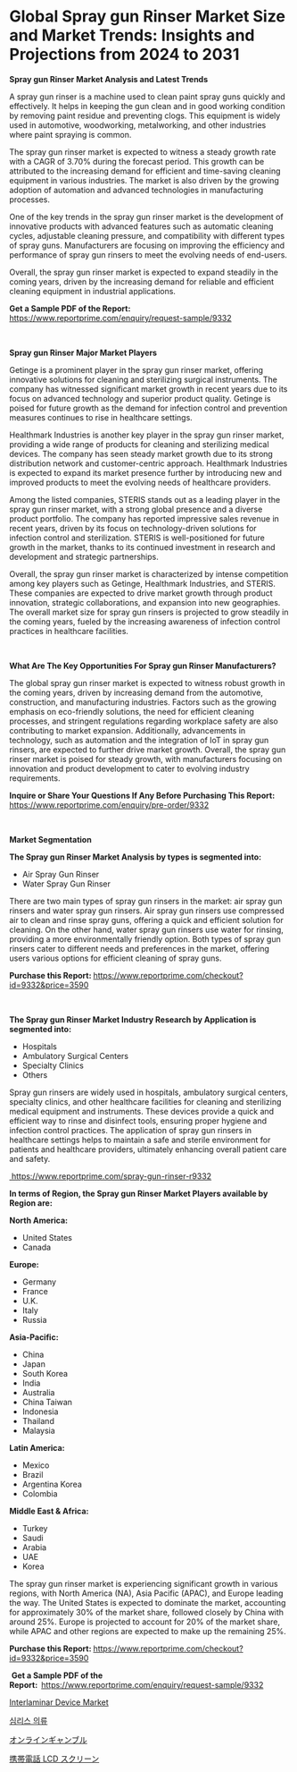 <p><h1>Global Spray gun Rinser Market Size and Market Trends: Insights and Projections from 2024 to 2031</h1></p><p><strong>Spray gun Rinser Market Analysis and Latest Trends</strong></p>
<p><p>A spray gun rinser is a machine used to clean paint spray guns quickly and effectively. It helps in keeping the gun clean and in good working condition by removing paint residue and preventing clogs. This equipment is widely used in automotive, woodworking, metalworking, and other industries where paint spraying is common.</p><p>The spray gun rinser market is expected to witness a steady growth rate with a CAGR of 3.70% during the forecast period. This growth can be attributed to the increasing demand for efficient and time-saving cleaning equipment in various industries. The market is also driven by the growing adoption of automation and advanced technologies in manufacturing processes.</p><p>One of the key trends in the spray gun rinser market is the development of innovative products with advanced features such as automatic cleaning cycles, adjustable cleaning pressure, and compatibility with different types of spray guns. Manufacturers are focusing on improving the efficiency and performance of spray gun rinsers to meet the evolving needs of end-users.</p><p>Overall, the spray gun rinser market is expected to expand steadily in the coming years, driven by the increasing demand for reliable and efficient cleaning equipment in industrial applications.</p></p>
<p><strong>Get a Sample PDF of the Report:&nbsp;</strong> <a href="https://www.reportprime.com/enquiry/request-sample/9332">https://www.reportprime.com/enquiry/request-sample/9332</a></p>
<p>&nbsp;</p>
<p><strong>Spray gun Rinser Major Market Players</strong></p>
<p><p>Getinge is a prominent player in the spray gun rinser market, offering innovative solutions for cleaning and sterilizing surgical instruments. The company has witnessed significant market growth in recent years due to its focus on advanced technology and superior product quality. Getinge is poised for future growth as the demand for infection control and prevention measures continues to rise in healthcare settings.</p><p>Healthmark Industries is another key player in the spray gun rinser market, providing a wide range of products for cleaning and sterilizing medical devices. The company has seen steady market growth due to its strong distribution network and customer-centric approach. Healthmark Industries is expected to expand its market presence further by introducing new and improved products to meet the evolving needs of healthcare providers.</p><p>Among the listed companies, STERIS stands out as a leading player in the spray gun rinser market, with a strong global presence and a diverse product portfolio. The company has reported impressive sales revenue in recent years, driven by its focus on technology-driven solutions for infection control and sterilization. STERIS is well-positioned for future growth in the market, thanks to its continued investment in research and development and strategic partnerships.</p><p>Overall, the spray gun rinser market is characterized by intense competition among key players such as Getinge, Healthmark Industries, and STERIS. These companies are expected to drive market growth through product innovation, strategic collaborations, and expansion into new geographies. The overall market size for spray gun rinsers is projected to grow steadily in the coming years, fueled by the increasing awareness of infection control practices in healthcare facilities.</p></p>
<p>&nbsp;</p>
<p><strong>What Are The Key Opportunities For Spray gun Rinser Manufacturers?</strong></p>
<p><p>The global spray gun rinser market is expected to witness robust growth in the coming years, driven by increasing demand from the automotive, construction, and manufacturing industries. Factors such as the growing emphasis on eco-friendly solutions, the need for efficient cleaning processes, and stringent regulations regarding workplace safety are also contributing to market expansion. Additionally, advancements in technology, such as automation and the integration of IoT in spray gun rinsers, are expected to further drive market growth. Overall, the spray gun rinser market is poised for steady growth, with manufacturers focusing on innovation and product development to cater to evolving industry requirements.</p></p>
<p><strong>Inquire or Share Your Questions If Any Before Purchasing This Report:</strong> <a href="https://www.reportprime.com/enquiry/pre-order/9332">https://www.reportprime.com/enquiry/pre-order/9332</a></p>
<p>&nbsp;</p>
<p><strong>Market Segmentation</strong></p>
<p><strong>The Spray gun Rinser Market Analysis by types is segmented into:</strong></p>
<p><ul><li>Air Spray Gun Rinser</li><li>Water Spray Gun Rinser</li></ul></p>
<p><p>There are two main types of spray gun rinsers in the market: air spray gun rinsers and water spray gun rinsers. Air spray gun rinsers use compressed air to clean and rinse spray guns, offering a quick and efficient solution for cleaning. On the other hand, water spray gun rinsers use water for rinsing, providing a more environmentally friendly option. Both types of spray gun rinsers cater to different needs and preferences in the market, offering users various options for efficient cleaning of spray guns.</p></p>
<p><strong>Purchase this Report:&nbsp;</strong><a href="https://www.reportprime.com/checkout?id=9332&price=3590">https://www.reportprime.com/checkout?id=9332&price=3590</a></p>
<p>&nbsp;</p>
<p><strong>The Spray gun Rinser Market Industry Research by Application is segmented into:</strong></p>
<p><ul><li>Hospitals</li><li>Ambulatory Surgical Centers</li><li>Specialty Clinics</li><li>Others</li></ul></p>
<p><p>Spray gun rinsers are widely used in hospitals, ambulatory surgical centers, specialty clinics, and other healthcare facilities for cleaning and sterilizing medical equipment and instruments. These devices provide a quick and efficient way to rinse and disinfect tools, ensuring proper hygiene and infection control practices. The application of spray gun rinsers in healthcare settings helps to maintain a safe and sterile environment for patients and healthcare providers, ultimately enhancing overall patient care and safety.</p></p>
<p><a href="https://www.reportprime.com/spray-gun-rinser-r9332">&nbsp;https://www.reportprime.com/spray-gun-rinser-r9332</a></p>
<p><strong>In terms of Region, the Spray gun Rinser Market Players available by Region are:</strong></p>
<p>
    <p> <strong> North America: </strong>
        <ul>
            <li>United States</li>
            <li>Canada</li>
        </ul>
        </p> 
    <p> <strong> Europe: </strong>
        <ul>
            <li>Germany</li>
            <li>France</li>
            <li>U.K.</li>
            <li>Italy</li>
            <li>Russia</li>
        </ul>
        </p> 
    <p> <strong> Asia-Pacific: </strong>
        <ul>
            <li>China</li>
            <li>Japan</li>
            <li>South Korea</li>
            <li>India</li>
            <li>Australia</li>
            <li>China Taiwan</li>
            <li>Indonesia</li>
            <li>Thailand</li>
            <li>Malaysia</li>
        </ul>
        </p> 
    <p> <strong> Latin America: </strong>
        <ul>
            <li>Mexico</li>
            <li>Brazil</li>
            <li>Argentina Korea</li>
            <li>Colombia</li>
        </ul>
        </p> 
    <p> <strong> Middle East & Africa: </strong>
        <ul>
            <li>Turkey</li>
            <li>Saudi</li>
            <li>Arabia</li>
            <li>UAE</li>
            <li>Korea</li>
        </ul>
    </p>
    </p>
<p><p>The spray gun rinser market is experiencing significant growth in various regions, with North America (NA), Asia Pacific (APAC), and Europe leading the way. The United States is expected to dominate the market, accounting for approximately 30% of the market share, followed closely by China with around 25%. Europe is projected to account for 20% of the market share, while APAC and other regions are expected to make up the remaining 25%.</p></p>
<p><strong>Purchase this Report: </strong><a href="https://www.reportprime.com/checkout?id=9332&price=3590">https://www.reportprime.com/checkout?id=9332&price=3590</a></p>
<p>&nbsp;<strong>Get a Sample PDF of the Report:&nbsp;&nbsp;</strong><a href="https://www.reportprime.com/enquiry/request-sample/9332">https://www.reportprime.com/enquiry/request-sample/9332</a></p>
<p><strong></strong></p>
<p><p><a href="https://github.com/pizolina/Market-Research-Report-List-4/blob/main/interlaminar-device-market.md">Interlaminar Device Market</a></p><p><a href="https://medium.com/@raisin7568/%EC%8B%A4%ED%81%AC%EA%B0%91%EC%8A%A4-%EC%8B%9C%EC%9E%A5-%EA%B7%9C%EB%AA%A8-%EB%B0%8F-%EC%8B%9C%EC%9E%A5-%EB%8F%99%ED%96%A5-%EC%99%84%EB%B2%BD%ED%95%9C-%EC%82%B0%EC%97%85-%EA%B0%9C%EC%9A%94-2024%EB%85%84%EB%B6%80%ED%84%B0-2031%EB%85%84-88563ba37abd">심리스 의류</a></p><p><a href="https://medium.com/@elenorkiehn/%E3%82%AA%E3%83%B3%E3%83%A9%E3%82%A4%E3%83%B3%E3%82%AE%E3%83%A3%E3%83%B3%E3%83%96%E3%83%AB%E5%B8%82%E5%A0%B4-2031%E5%B9%B4%E3%81%BE%E3%81%A7%E3%81%AE%E3%83%88%E3%83%AC%E3%83%B3%E3%83%89-%E4%BA%88%E6%B8%AC-%E7%AB%B6%E4%BA%89%E5%88%86%E6%9E%90-5ff3ff9159e0">オンラインギャンブル</a></p><p><a href="https://medium.com/@brayanborer2023/%E6%90%BA%E5%B8%AF%E9%9B%BB%E8%A9%B1%E3%81%AE%E6%B6%B2%E6%99%B6%E7%94%BB%E9%9D%A2%E5%B8%82%E5%A0%B4%E5%88%86%E6%9E%90%E3%81%A82024%E5%B9%B4%E3%81%8B%E3%82%892031%E5%B9%B4%E3%81%AE%E6%9C%9F%E9%96%93%E3%81%AE%E3%82%B5%E3%82%A4%E3%82%BA%E4%BA%88%E6%B8%AC-e5ab39ad274f">携帯電話 LCD スクリーン</a></p></p>